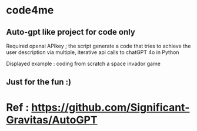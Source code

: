 # code4me

## Auto-gpt like project for code only

Required openai APIkey ; the script generate a code that tries to achieve the user description via multiple, iterative api calls to chatGPT 4o in Python

Displayed example : coding from scratch a space invador game

## Just for the fun :)

# Ref : https://github.com/Significant-Gravitas/AutoGPT
